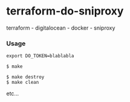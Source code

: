 # terraform-do-sniproxy
terraform - digitalocean - docker - sniproxy

### Usage

```
export DO_TOKEN=blablabla
```

```
$ make
```

```
$ make destroy
$ make clean
```

etc...
